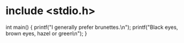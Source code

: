 # include <stdio.h>

int main()
{
  printf("I generally prefer brunettes.\n");
  printf("Black eyes, brown eyes, hazel or green\n");
}
